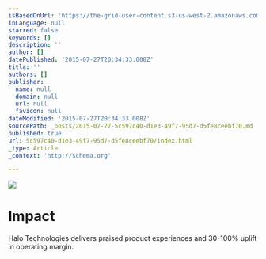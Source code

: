 ```yaml
---
isBasedOnUrl: 'https://the-grid-user-content.s3-us-west-2.amazonaws.com/30e3ecaf-ddeb-4104-a0c0-aaf4fe1ba885.jpg'
inLanguage: null
starred: false
keywords: []
description: ''
author: []
datePublished: '2015-07-27T20:34:33.008Z'
title: ''
authors: []
publisher:
  name: null
  domain: null
  url: null
  favicon: null
dateModified: '2015-07-27T20:34:33.008Z'
sourcePath: _posts/2015-07-27-5c597c40-d1e3-49f7-95d7-d5fe8ceebf70.md
published: true
url: 5c597c40-d1e3-49f7-95d7-d5fe8ceebf70/index.html
_type: Article
_context: 'http://schema.org'

---
```

![](https://the-grid-user-content.s3-us-west-2.amazonaws.com/30e3ecaf-ddeb-4104-a0c0-aaf4fe1ba885.jpg)

# **Impact**

Halo Technologies delivers praised product experiences and 30-100% uplift in operating margin.